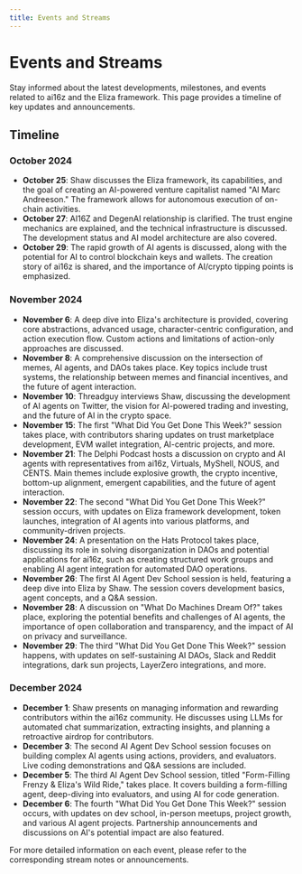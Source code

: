 ```yaml
---
title: Events and Streams
---
```


# Events and Streams

Stay informed about the latest developments, milestones, and events related to ai16z and the Eliza framework. This page provides a timeline of key updates and announcements.

## Timeline

### October 2024

- **October 25**: Shaw discusses the Eliza framework, its capabilities, and the goal of creating an AI-powered venture capitalist named "AI Marc Andreeson." The framework allows for autonomous execution of on-chain activities.
- **October 27**: AI16Z and DegenAI relationship is clarified. The trust engine mechanics are explained, and the technical infrastructure is discussed. The development status and AI model architecture are also covered.
- **October 29**: The rapid growth of AI agents is discussed, along with the potential for AI to control blockchain keys and wallets. The creation story of ai16z is shared, and the importance of AI/crypto tipping points is emphasized.

### November 2024

- **November 6**: A deep dive into Eliza's architecture is provided, covering core abstractions, advanced usage, character-centric configuration, and action execution flow. Custom actions and limitations of action-only approaches are discussed.
- **November 8**: A comprehensive discussion on the intersection of memes, AI agents, and DAOs takes place. Key topics include trust systems, the relationship between memes and financial incentives, and the future of agent interaction.
- **November 10**: Threadguy interviews Shaw, discussing the development of AI agents on Twitter, the vision for AI-powered trading and investing, and the future of AI in the crypto space.
- **November 15**: The first "What Did You Get Done This Week?" session takes place, with contributors sharing updates on trust marketplace development, EVM wallet integration, AI-centric projects, and more.
- **November 21**: The Delphi Podcast hosts a discussion on crypto and AI agents with representatives from ai16z, Virtuals, MyShell, NOUS, and CENTS. Main themes include explosive growth, the crypto incentive, bottom-up alignment, emergent capabilities, and the future of agent interaction.
- **November 22**: The second "What Did You Get Done This Week?" session occurs, with updates on Eliza framework development, token launches, integration of AI agents into various platforms, and community-driven projects.
- **November 24**: A presentation on the Hats Protocol takes place, discussing its role in solving disorganization in DAOs and potential applications for ai16z, such as creating structured work groups and enabling AI agent integration for automated DAO operations.
- **November 26**: The first AI Agent Dev School session is held, featuring a deep dive into Eliza by Shaw. The session covers development basics, agent concepts, and a Q&A session.
- **November 28**: A discussion on "What Do Machines Dream Of?" takes place, exploring the potential benefits and challenges of AI agents, the importance of open collaboration and transparency, and the impact of AI on privacy and surveillance.
- **November 29**: The third "What Did You Get Done This Week?" session happens, with updates on self-sustaining AI DAOs, Slack and Reddit integrations, dark sun projects, LayerZero integrations, and more.

### December 2024

- **December 1**: Shaw presents on managing information and rewarding contributors within the ai16z community. He discusses using LLMs for automated chat summarization, extracting insights, and planning a retroactive airdrop for contributors.
- **December 3**: The second AI Agent Dev School session focuses on building complex AI agents using actions, providers, and evaluators. Live coding demonstrations and Q&A sessions are included.
- **December 5**: The third AI Agent Dev School session, titled "Form-Filling Frenzy & Eliza's Wild Ride," takes place. It covers building a form-filling agent, deep-diving into evaluators, and using AI for code generation.
- **December 6**: The fourth "What Did You Get Done This Week?" session occurs, with updates on dev school, in-person meetups, project growth, and various AI agent projects. Partnership announcements and discussions on AI's potential impact are also featured.

For more detailed information on each event, please refer to the corresponding stream notes or announcements.

